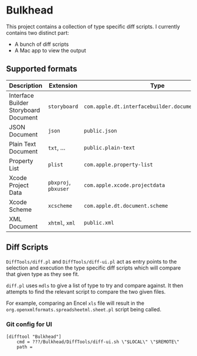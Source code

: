 # Bulkhead

This project contains a collection of type specific diff scripts. I currently contains two distinct part:

- A bunch of diff scripts
- A Mac app to view the output

## Supported formats

| Description                           | Extension            | Type                                                |
| ------------------------------------- | -------------------- | --------------------------------------------------- |
| Interface Builder Storyboard Document | `storyboard`         | `com.apple.dt.interfacebuilder.document.storyboard` |
| JSON Document                         | `json`               | `public.json`                                       |
| Plain Text Document                   | `txt`, …             | `public.plain-text`                                 |
| Property List                         | `plist`              | `com.apple.property-list`                           |
| Xcode Project Data                    | `pbxproj`, `pbxuser` | `com.apple.xcode.projectdata`                       |
| Xcode Scheme                          | `xcscheme`           | `com.apple.dt.document.scheme`                      |
| XML Document                          | `xhtml`, `xml`       | `public.xml`                                        |

## Diff Scripts

`DiffTools/diff.pl` and `DiffTools/diff-ui.pl` act as entry points to the selection and execution the type specific diff scripts which will compare that given type as they see fit.

`diff.pl` uses `mdls` to give a list of type to try and compare against. It then attempts to find the relevant script to compare the two given files.

For example, comparing an Encel `xls` file will result in the `org.openxmlformats.spreadsheetml.sheet.pl` script being called.

### Git config for UI

```
[difftool "Bulkhead"]
	cmd = ???/Bulkhead/DiffTools/diff-ui.sh \"$LOCAL\" \"$REMOTE\"
	path = 
```
